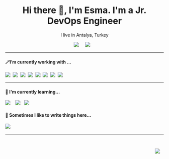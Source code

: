 
<h1 align='center'> Hi there 👋, I'm Esma. I'm a Jr. DevOps Engineer </h1>

<p align='center'>
  I live in Antalya, Turkey 
</p>

<p align='center'>
  <a href="https://tr.linkedin.com/in/esma-altinsu?original_referer=https%3A%2F%2Fwww.google.com%2F"><img src="https://img.shields.io/badge/linkedin-%230077B5.svg?&style=for-the-badge&logo=linkedin&logoColor=white" /></a>&nbsp;&nbsp;&nbsp;&nbsp;
  <a href="mailto:esmaltinsu@gmail.com?subject=Hi%20Esma"><img src="https://img.shields.io/badge/gmail-%23D14836.svg?&style=for-the-badge&logo=gmail&logoColor=white" /></a>&nbsp;&nbsp;&nbsp;&nbsp;

</p>


<hr>

<h4>🪄I’m currently working with ...</h4>

<p >
<img 
src="https://img.shields.io/badge/Azure_DevOps-0078D7?style=for-the-badge&logo=azure-devops&logoColor=white" />&nbsp;&nbsp;<img src="https://img.shields.io/badge/Amazon_AWS-FF9900?style=for-the-badge&logo=amazonaws&logoColor=white" />&nbsp;&nbsp;<img src="https://img.shields.io/badge/Docker-2496ED?style=for-the-badge&logo=docker&logoColor=white" />&nbsp;&nbsp;<img src="https://img.shields.io/badge/Jenkins-D24939?style=for-the-badge&logo=Jenkins&logoColor=white" />&nbsp;&nbsp;<img 
src="https://img.shields.io/badge/Linux-FCC624?style=for-the-badge&logo=linux&logoColor=black" />&nbsp;&nbsp;<img 
src="https://img.shields.io/badge/MySQL-005C84?style=for-the-badge&logo=mysql&logoColor=white" />&nbsp;&nbsp;<img 
src="https://img.shields.io/badge/Nginx-009639?style=for-the-badge&logo=nginx&logoColor=white" />&nbsp;&nbsp;<img
src="https://img.shields.io/badge/GIT-E44C30?style=for-the-badge&logo=git&logoColor=white" />&nbsp;&nbsp;<img 
</p>


<hr>

<h4>🌱  I'm currently learning...</h4>
<p >
  <img src="https://img.shields.io/badge/kubernetes-326ce5.svg?&style=for-the-badge&logo=kubernetes&logoColor=white" />&nbsp;&nbsp;&nbsp;&nbsp;<img src="https://img.shields.io/badge/Terraform-7B42BC?style=for-the-badge&logo=terraform&logoColor=white" />&nbsp;&nbsp;&nbsp;<img src="https://img.shields.io/badge/Jira-0052CC?style=for-the-badge&logo=Jira&logoColor=white" />&nbsp;&nbsp;&nbsp;&nbsp;<img 
</p>


<p align='right'>
<h4>💬  Sometimes I like to write things here...</h4>
  <a href="https://medium.com/@esmaltinsu"><img src="https://img.shields.io/badge/medium-%2312100E.svg?&style=for-the-badge&logo=medium&logoColor=white" /></a>&nbsp;&nbsp;&nbsp;
</p>


<hr>

<br>
<p align="right">
  <a href="https://open.spotify.com/playlist/6I36lqLtmogHaRR7hBGIhg?si=ce10d345f38248ab"><img src="https://img.shields.io/badge/spotify-%231ED760.svg?&style=for-the-badge&logo=spotify&logoColor=white" /></a>&nbsp;&nbsp;&nbsp;
</p>
